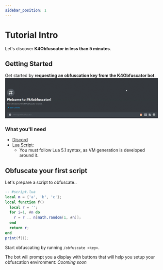 ```yaml
---
sidebar_position: 1
---
```


# Tutorial Intro

Let's discover **K4Obfuscator in less than 5 minutes**.

## Getting Started

Get started by **requesting an obfuscation key from the K4Obfuscator bot**.
![Getting the key](img/intro_0.gif)

### What you'll need

-   [Discord](https://k4scripts.xyz/discord)
-   [Lua Script](https://www.lua.org/manual/5.1/):
    -   You must follow Lua 5.1 syntax, as VM generation is developed around it.

## Obfuscate your first script

Let's prepare a script to obfuscate..

```lua
-- #script.lua
local n = {'a', 'b', 'c'};
local function f()
  local r = '';
  for i=1, #n do
    r = r .. n[math.random(1, #n)];
  end
  return r;
end
print(f());
```

Start obfuscating by running `/obfuscate <key>`.

The bot will prompt you a display with buttons that will help you setup your obfuscation environment: _Cooming soon_
